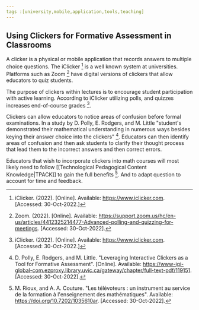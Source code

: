 ```yaml
---
tags :[university,mobile,application,tools,teaching]
---
```


## Using Clickers for Formative Assessment in Classrooms

A clicker is a physical or mobile application that records answers to multiple choice questions. The iClicker [^1] is a well known system at universities. Platforms such as Zoom [^2] have digital versions of clickers that allow educators to quiz students.

The purpose of clickers within lectures is to encourage student participation with active learning. According to iClicker utilizing polls, and quizzes increases end-of-course grades [^1].

Clickers can allow educators to notice areas of confusion before formal examinations. In a study by D. Polly, E. Rodgers, and M. Little "student's demonstrated their mathematical understanding in numerous ways besides keying their answer choice into the clickers" [^3]. Educators can then identify areas of confusion and then ask students to clarify their thought process that lead them to the incorrect answers and then correct errors.

Educators that wish to incorporate clickers into math courses will most likely need to follow [[Technological Pedagogical Content Knowledge|TPACK]] to gain the full benefits [^4]. And to adapt question to account for time and feedback.

[^1]: iClicker. (2022). \[Online\]. Available: https://www.iclicker.com. \[Accessed: 30-Oct-2022\.]
[^2]: Zoom. (2022). \[Online\]. Available: https://support.zoom.us/hc/en-us/articles/4412325214477-Advanced-polling-and-quizzing-for-meetings. \[Accessed: 30-Oct-2022\].
[^3]: D. Polly, E. Rodgers, and M. Little. "Leveraging Interactive Clickers as a Tool for Formative Assessment". \[Online\]. Available: https://www-igi-global-com.ezproxy.library.uvic.ca/gateway/chapter/full-text-pdf/119151. \[Accessed: 30-Oct-2022\].
[^4]: M. Rioux, and A. A. Couture. "Les télévoteurs : un instrument au service de la formation à l'enseignement des mathématiques". Available: https://doi.org/10.7202/1035610ar. \[Accessed: 30-Oct-2022\].